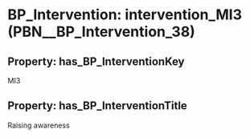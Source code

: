 # BP_Intervention: __intervention_MI3__ (PBN__BP_Intervention_38)

## Property: has_BP_InterventionKey

MI3

## Property: has_BP_InterventionTitle

Raising awareness

